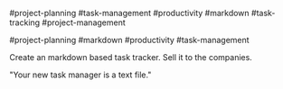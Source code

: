 #project-planning #task-management #productivity #markdown #task-tracking #project-management

#project-planning #markdown #productivity #task-management



Create an markdown based task tracker.
Sell it to the companies.

"Your new task manager is a text file."
